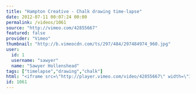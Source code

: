 ```yaml
---
title: "Hampton Creative - Chalk drawing time-lapse"
date: 2012-07-11 00:07:24 00:00
permalink: /videos/1061
source: "http://vimeo.com/42855667"
featured: false
provider: "Vimeo"
thumbnail: "http://b.vimeocdn.com/ts/297/484/297484974_960.jpg"
user:
  id: 1
  username: "sawyer"
  name: "Sawyer Hollenshead"
tags: ["timelapse","drawing","chalk"]
html: "<iframe src=\"http://player.vimeo.com/video/42855667\" width=\"1280\" height=\"832\" frameborder=\"0\" webkitAllowFullScreen mozallowfullscreen allowFullScreen></iframe>"
id: 1061
---
```


